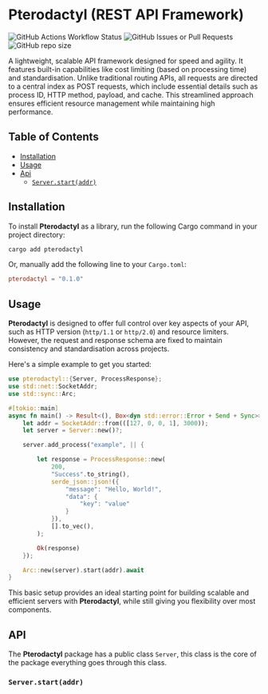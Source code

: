# Pterodactyl (REST API Framework)

![GitHub Actions Workflow Status](https://img.shields.io/github/actions/workflow/status/TriceraSystems/Pterodactyl/.github%2Fworkflows%2Frust.yml?branch=main&style=flat-square&label=rust%20test) 
![GitHub Issues or Pull Requests](https://img.shields.io/github/issues/TriceraSystems/Pterodactyl?style=flat-square)
![GitHub repo size](https://img.shields.io/github/repo-size/TriceraSystems/Pterodactyl?style=flat-square)

A lightweight, scalable API framework designed for speed and agility. It features built-in capabilities like cost limiting (based on processing time) and standardisation. Unlike traditional routing APIs, all requests are directed to a central index as POST requests, which include essential details such as process ID, HTTP method, payload, and cache. This streamlined approach ensures efficient resource management while maintaining high performance.

## Table of Contents

- [Installation](#installation)
- [Usage](#usage)
- [Api](#api)
    - [`Server.start(addr)`](#serverstartaddr)

## Installation

To install **Pterodactyl** as a library, run the following Cargo command in your project directory:

```bash
cargo add pterodactyl
```

Or, manually add the following line to your `Cargo.toml`:

```toml
pterodactyl = "0.1.0"
```

## Usage

**Pterodactyl** is designed to offer full control over key aspects of your API, such as HTTP version (`http/1.1` or `http/2.0`) and resource limiters. However, the request and response schema are fixed to maintain consistency and standardisation across projects.

Here's a simple example to get you started:

```rust
use pterodactyl::{Server, ProcessResponse};
use std::net::SocketAddr;
use std::sync::Arc;

#[tokio::main]
async fn main() -> Result<(), Box<dyn std::error::Error + Send + Sync>> {
    let addr = SocketAddr::from(([127, 0, 0, 1], 3000));
    let server = Server::new()?;

    server.add_process("example", || {

        let response = ProcessResponse::new(
            200,
            "Success".to_string(),
            serde_json::json!({
                "message": "Hello, World!",
                "data": {
                    "key": "value"
                }
            }),
            [].to_vec(),
        );

        Ok(response)
    });

    Arc::new(server).start(addr).await
}
```

This basic setup provides an ideal starting point for building scalable and efficient servers with **Pterodactyl**, while still giving you flexibility over most components.

## API

The **Pterodactyl** package has a public class `Server`, this class is the core of the package everything goes through this class.

### `Server.start(addr)` 


